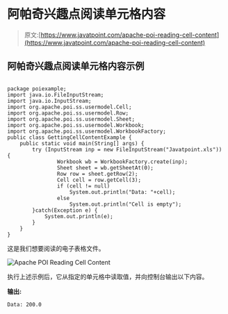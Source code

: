 # 阿帕奇兴趣点阅读单元格内容

> 原文:[https://www.javatpoint.com/apache-poi-reading-cell-content](https://www.javatpoint.com/apache-poi-reading-cell-content)

## 阿帕奇兴趣点阅读单元格内容示例

```

package poiexample;
import java.io.FileInputStream;
import java.io.InputStream;
import org.apache.poi.ss.usermodel.Cell;
import org.apache.poi.ss.usermodel.Row;
import org.apache.poi.ss.usermodel.Sheet;
import org.apache.poi.ss.usermodel.Workbook;
import org.apache.poi.ss.usermodel.WorkbookFactory;
public class GettingCellContentExample {
	public static void main(String[] args) {
		try (InputStream inp = new FileInputStream("Javatpoint.xls")) {
		        Workbook wb = WorkbookFactory.create(inp);
		        Sheet sheet = wb.getSheetAt(0);
		        Row row = sheet.getRow(2);
		        Cell cell = row.getCell(3);
		        if (cell != null)
		        	System.out.println("Data: "+cell);
		        else
		            System.out.println("Cell is empty");
	    }catch(Exception e) {
	    	System.out.println(e);
	    }
	}
}

```

这是我们想要阅读的电子表格文件。

![Apache POI Reading Cell Content](../Images/36d3a8aca533e0ca53c16a0a150fb3cf.png)

执行上述示例后，它从指定的单元格中读取值，并向控制台输出以下内容。

**输出:**

```
Data: 200.0

```